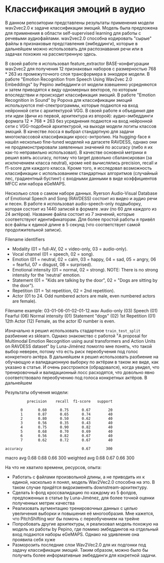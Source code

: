 # Классификация эмоций в аудио

В данном репозитории представлены результаты применения модели wav2vec2.0 к задаче классификации эмоций.
Модель была предложена для применения в области self-supervised learning для работы с речевыми аудиофайлами.
wav2vec2.0 способна кодировать "сырые" файлы в признаковые представления (эмбеддинги), которые в дальнейшем можно использовать
для распознавания речи или в задачах похожих на рассмотренную здесь.

В своей работе я использовал feature_extractor BASE-конфигурации wav2vec2 для получения 12 признаковых наборов 
с размерностью 768 * 263 из промежуточного слоя трансформера в энкодере модели. В работе 
"Emotion Recognition from Speech Using Wav2vec 2.0 Embeddings" by Pepino эмбеддинги от модели взвешенно
усредняются и затем приводятся к виду одномерных векторов, по которым впоследствии и происходит классификация эмоций.
В работе "Emotion Recognition in Sound" by Popova для классификации эмоций используются mel-спектрограммы, которые подаются
на вход нейронной сети с архитектурой VGG. В своей работе я объединил две эти идеи (фичи из первой, архитектура из второй):
аудио-эмбеддинги формата 12 * 768 * 263 без усреднения подаются на вход нейронной сети с VGG-подобной архитектурой, на выходе
модели логиты классов эмоций. В качестве лосса я выбрал стандартную для задачи многоклассовой классификации кросс-энтропию.
На hugging-face я нашёл несколько fine-tuned моделей на датасете RAVDESS, однако они не продемонстрировали заявленных значений
по accuracy (либо я их как-то неправильно использовал). В качестве основной метрики я решил взять accuracy, потому что target 
довольно сбалансирован (за исключением класса neutral), кроме неё вычислялись precision, recall и f1-score для каждого класса.
Кроме того, я исследовал возможность классификации с использованием стандартных алгоритмов (случайный лес, градиентный бустинг)
с входными данными в виде коэффициентов MFCC или набора eGeMAPS. 

Несколько слов о самом наборе данных. Ryerson Audio-Visual Database of Emotional Speech and Song (RAVDESS) состоит из видео и аудио 
речи и песен. В работе я использовал audio-speech-only подвыборку, которая состоит из 1440 записей в формате .wav (по 60 для каждого из 
24 актёров). Название файла состоит из 7 значений, которые соответствуют идентификаторам. Для более простой работы я привёл все файлы к
единой длине в 5 секунд (что соответствует самой продолжительной записи).

Filename identifiers
- Modality (01 = full-AV, 02 = video-only, 03 = audio-only).
- Vocal channel (01 = speech, 02 = song).
- Emotion (01 = neutral, 02 = calm, 03 = happy, 04 = sad, 05 = angry, 06 = fearful, 07 = disgust, 08 = surprised).
- Emotional intensity (01 = normal, 02 = strong). NOTE: There is no strong intensity for the 'neutral' emotion.
- Statement (01 = "Kids are talking by the door", 02 = "Dogs are sitting by the door").
- Repetition (01 = 1st repetition, 02 = 2nd repetition).
- Actor (01 to 24. Odd numbered actors are male, even numbered actors are female).

Filename example: 03-01-06-01-02-01-12.wav
Audio-only (03)
Speech (01)
Fearful (06)
Normal intensity (01)
Statement "dogs" (02)
1st Repetition (01)
12th Actor (12)
Female, as the actor ID number is even.

Изначально я решил использовать стадартное `train_test_split` разбиение из sklearn. Однако знакомство с работой
"A proposal for Multimodal Emotion Recognition using aural transformers and Action Units on RAVDESS dataset" by Luna-Jiménez
помогло мне понять, что такой выбор неверен, потому что есть риск переобучения под голос конкретного актёра. В дальнейшем 
я решил использовать разбиение на обучающую и валидационную выборку по актёрам в таком же виде, как указано в статье.
И очень расстроился (обрадовался), когда увидел, что тренировочный и валидационный лосс расходятся, что довольно явно соответствовало
переобучению под голоса конкретных актёров. В дальнейшем

Результаты обучения модели:

              precision    recall  f1-score   support

           0       0.60      0.75      0.67        20
           1       0.87      0.65      0.74        40
           2       0.80      0.50      0.62        40
           3       0.56      0.35      0.43        40
           4       0.75      0.90      0.82        40
           5       0.68      0.70      0.69        40
           6       0.56      0.82      0.67        40
           7       0.62      0.72      0.67        40

    accuracy                           0.67       300
   macro avg       0.68      0.68      0.66       300
weighted avg       0.68      0.67      0.66       300

На что не хватило времени, ресурсов, опыта:
- Работать с файлами произвольной длины, а не приводить их к единой, насколько я понял, модель Wav2Vec2.0 способна на это. В таком случае придётся видоизменять downstream-архитектуру.
- Сделать k-фолд кроссвалидацию по каждому из 5 фолдов, предложенных в статье by Luna-Jiménez, для более точной оценки полученных метрик качества
- Реализовать аугментацию тренировочных данных с целью увеличения выборки и повышения её многообразия. Мне кажется, что PitchShifting мог бы помочь с переобучением на трейне
- Попробовать другие архитектуры, я реализовал модель похожую на модель из работы by Pepino, где помимо эмбеддингов на отдельный вход подаются наборы eGeMAPS. Однако на удивление она проявила себя хуже
- Разморозить последние слои Wav2Vec2.0 для их подгонки под задачу классификации эмоций. Таким образом, можно было бы получить более информативные эмбеддинги для кокретной задачи.
